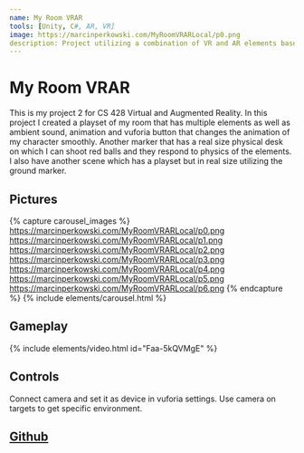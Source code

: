 ```yaml
---
name: My Room VRAR
tools: [Unity, C#, AR, VR]
image: https://marcinperkowski.com/MyRoomVRARLocal/p0.png
description: Project utilizing a combination of VR and AR elements based on my own room!
---
```


# My Room VRAR

This is my project 2 for CS 428 Virtual and Augmented Reality. In this project I created a playset of my room that has multiple elements as well as ambient sound, animation and vuforia button that changes the animation of my character smoothly. Another marker that has a real size physical desk on which I can shoot red balls and they respond to physics of the elements. I also have another scene which has a playset but in real size utilizing the ground marker.

## Pictures

{% capture carousel_images %}
https://marcinperkowski.com/MyRoomVRARLocal/p0.png
https://marcinperkowski.com/MyRoomVRARLocal/p1.png
https://marcinperkowski.com/MyRoomVRARLocal/p2.png
https://marcinperkowski.com/MyRoomVRARLocal/p3.png
https://marcinperkowski.com/MyRoomVRARLocal/p4.png
https://marcinperkowski.com/MyRoomVRARLocal/p5.png
https://marcinperkowski.com/MyRoomVRARLocal/p6.png
{% endcapture %}
{% include elements/carousel.html %}

## Gameplay

{% include elements/video.html id="Faa-5kQVMgE" %}

## Controls

Connect camera and set it as device in vuforia settings. Use camera on targets to get specific environment.

## [Github](https://github.com/marcinperkow/MyRoomVRAR)